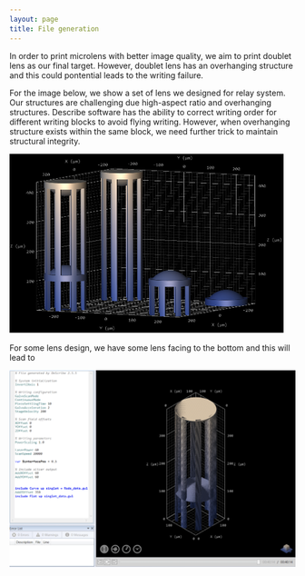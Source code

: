 ```yaml
---
layout: page
title: File generation
---
```


In order to print microlens with better image quality, we aim to print doublet lens as our final target. However, doublet lens has an overhanging structure and this could pontential leads to the writing failure. 

For the image below, we show a set of lens we designed for relay system. Our structures are challenging due high-aspect ratio and overhanging structures. Describe software has the ability to correct writing order for different writing blocks to avoid flying writing. However, when overhanging structure exists within the same block, we need further trick to maintain structural integrity. 

![](/assets/img/STL.png)




For some lens design, we have some lens facing to the bottom and this will lead to 






![](/assets/img/gwl.png)
